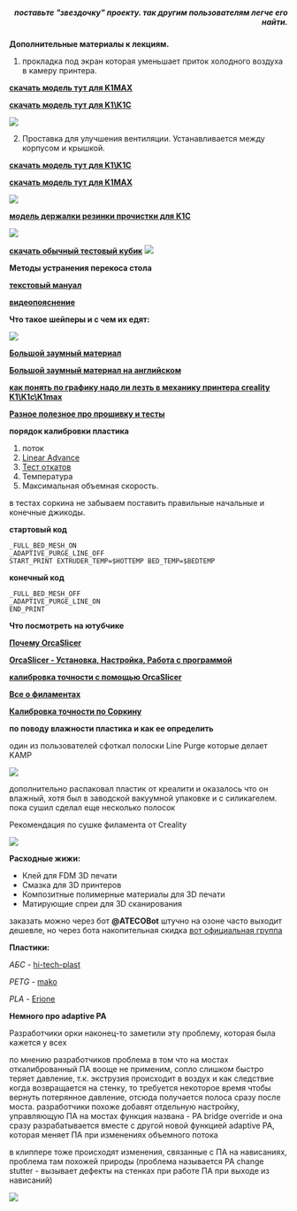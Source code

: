 <h5 align="right">поставьте "звездочку" проекту. так другим пользователям легче его найти.</h5>



**Дополнительные материалы к лекциям.**



1. прокладка под экран которая уменьшает приток холодного воздуха в камеру принтера. 

[**скачать модель тут для K1MAX**](https://www.printables.com/model/553930-creality-k1-max-door-cover)

[**скачать модель тут для K1\K1C**](https://t.me/crealityK1rus/16778/293569)

![](prokladka.jpg)



2. Проставка для улучшения вентиляции. Устанавливается между корпусом и крышкой.

[**скачать модель тут для K1\K1C**](https://www.printables.com/model/525295-jc-creality-k1-hinged-lid-riser)

[**скачать модель тут для K1MAX**](https://t.me/crealityK1rus/16778/109114)

![](raizerKMAX.jpg)


[**модель держалки резинки прочистки для K1C**](https://t.me/crealityK1rus/16778/217607)


![](rezin.jpg)



[**скачать обычный тестовый кубик**](Cube.stl)
![](cube.jpg)


**Методы устранения перекоса стола**

[**текстовый мануал**](/random/before_use.md)

[**видеопояснение**](https://t.me/crealityK1rus/16778/130457)

**Что такое шейперы и с чем их едят:**

![](shaper.jpg)

[**Большой заумный материал**](https://github.com/Tombraider2006/klipperFB6/tree/main/accel_graph)

[**Большой заумный материал на английском**](https://github.com/Frix-x/klippain-shaketune/blob/main/docs/macros/axes_shaper_calibrations.md)

[**как понять по графику надо ли лезть в механику принтера creality K1\K1c\K1max**](/shaper/readme.md)




[**Разное полезное про прошивку и тесты**](https://github.com/Tombraider2006/K1/tree/main/version_config)

**порядок калибровки пластика**
1. поток
2. [Linear Advance](https://k3d.tech/calibrations/la/calibrator/)
3. [Тест откатов](https://k3d.tech/calibrations/retractions/calibrator/)
4. Температура
5. Максимальная объемная скорость.

в тестах соркина не забываем поставить правильные начальные и конечные джикоды.

**стартовый код**

```
_FULL_BED_MESH_ON
_ADAPTIVE_PURGE_LINE_OFF
START_PRINT EXTRUDER_TEMP=$HOTTEMP BED_TEMP=$BEDTEMP

```
**конечный код**

```
_FULL_BED_MESH_OFF
_ADAPTIVE_PURGE_LINE_ON
END_PRINT

```


**Что посмотреть на ютубчике**

[**Почему OrcaSlicer**](https://youtu.be/0TzEFStKH90?si=3XKylqedC36pHxEK)

[**OrcaSlicer - Установка, Настройка, Работа с программой**](https://youtu.be/LeLj5oCacak?si=SBsEC19GKPhX8TuF)

[**калибровка точности с помощью OrcaSlicer**](https://youtu.be/xzC4Fdf7mDU?si=dvUSbCUAnS6y5BpE)

[**Все о филаментах**](https://www.youtube.com/watch?v=CzgOCkJbcxE)

[**Калибровка точности по Соркину**](https://youtu.be/6seFEWIGTtU?si=9I6r6bh5QEWTt1Us)

**по поводу влажности пластика и как ее определить**

один из пользователей  сфоткал полоски Line Purge которые делает KAMP

![](sushka1.jpg)

дополнительно распаковал пластик от креалити и оказалось что он влажный, хотя был в заводской вакуумной упаковке и с силикагелем. пока сушил сделал еще несколько полосок

Рекомендация по сушке филамента от Creality

![](sushka2.jpg)


**Расходные жижи:**
- Клей для FDM 3D печати
- Смазка для 3D принтеров
- Композитные полимерные материалы для 3D печати
- Матирующие спреи для 3D сканирования

 заказать можно через бот **@ATECOBot** штучно на озоне часто выходит дешевле, но через бота накопительная скидка [вот официальная группа](https://t.me/atecoru)

 **Пластики:**
 
 *АБС* - [hi-tech-plast](https://www.ozon.ru/category/plastik-dlya-3d-printera-15794/hi-tech-plast-87286623/)
 
 *PETG* - [mako](https://www.ozon.ru/brand/mako-100524697/)

 *PLA* - [Erione](https://www.ozon.ru/category/plastik-dlya-3d-printera-15794/eryone-100430904/) 

**Немного про adaptive PA**

Разработчики орки наконец-то заметили эту проблему, которая была кажется у всех

по мнению разработчиков проблема в том что на мостах откалиброванный ПА вооще не применим, сопло слишком быстро теряет давление, т.к. экструзия происходит в воздух и как следствие когда возвращается на стенку, то требуется некоторое время чтобы вернуть потерянное давление, отсюда получается полоса сразу после моста.
разработчики похоже добавят отдельную настройку, управляющую ПА на мостах
функция названа - PA bridge override и она сразу разрабатывается вместе с другой новой функцией adaptive PA, которая меняет ПА при изменениях объемного потока

в клиппере тоже происходят изменения, связанные с ПА на нависаниях, проблема там похожей природы (проблема называется PA change stutter - вызывает дефекты на стенках при работе ПА при выходе из нависаний)

![](adaptive_pa.jpg)




